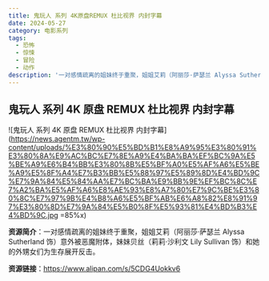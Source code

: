 ```yaml
---
title: 鬼玩人 系列 4K原盘REMUX 杜比视界 内封字幕
date: 2024-05-27
category: 电影系列
tags:
  - 恐怖
  - 惊悚
  - 冒险
  - 动作
description: '一对感情疏离的姐妹终于重聚，姐姐艾莉（阿丽莎·萨瑟兰 Alyssa Sutherland 饰）意外被恶魔附体，妹妹贝丝（莉莉·沙利文 Lily Sullivan 饰）和她的外甥女们为生存展开反击。'
---
```


## 鬼玩人 系列 4K 原盘 REMUX 杜比视界 内封字幕

![鬼玩人 系列 4K 原盘 REMUX 杜比视界 内封字幕](https://news.agentm.tw/wp-content/uploads/%E3%80%90%E5%BD%B1%E8%A9%95%E3%80%91%E3%80%8A%E9%AC%BC%E7%8E%A9%E4%BA%BA%EF%BC%9A%E5%BE%A9%E6%B4%BB%E3%80%8B%E5%BF%A0%E5%AF%A6%E5%BE%A9%E5%8F%A4%E7%B3%BB%E5%88%97%E5%89%8D%E4%BD%9C%E7%9A%84%E5%84%AA%E7%BC%BA%E9%BB%9E%EF%BC%8C%E7%A2%BA%E5%AF%A6%E8%AE%93%E8%A7%80%E7%9C%BE%E3%80%8C%E7%97%9B%E4%B8%A6%E5%BF%AB%E6%A8%82%E8%91%97%E3%80%8D%E7%9A%84%E5%B0%8F%E5%93%81%E4%BD%B3%E4%BD%9C.jpg =85%x)

**资源简介**：一对感情疏离的姐妹终于重聚，姐姐艾莉（阿丽莎·萨瑟兰 Alyssa Sutherland 饰）意外被恶魔附体，妹妹贝丝（莉莉·沙利文 Lily Sullivan 饰）和她的外甥女们为生存展开反击。

**资源链接**：https://www.alipan.com/s/5CDG4Uokkv6

